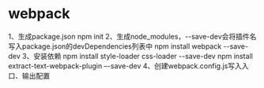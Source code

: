 # webpack
1、生成package.json
npm init
2、生成node_modules，--save-dev会将插件名写入package.json的devDependencies列表中
npm install webpack --save-dev
3、安装依赖
npm install style-loader css-loader --save-dev
npm install extract-text-webpack-plugin –-save-dev
4、创建webpack.config.js写入入口、输出配置
